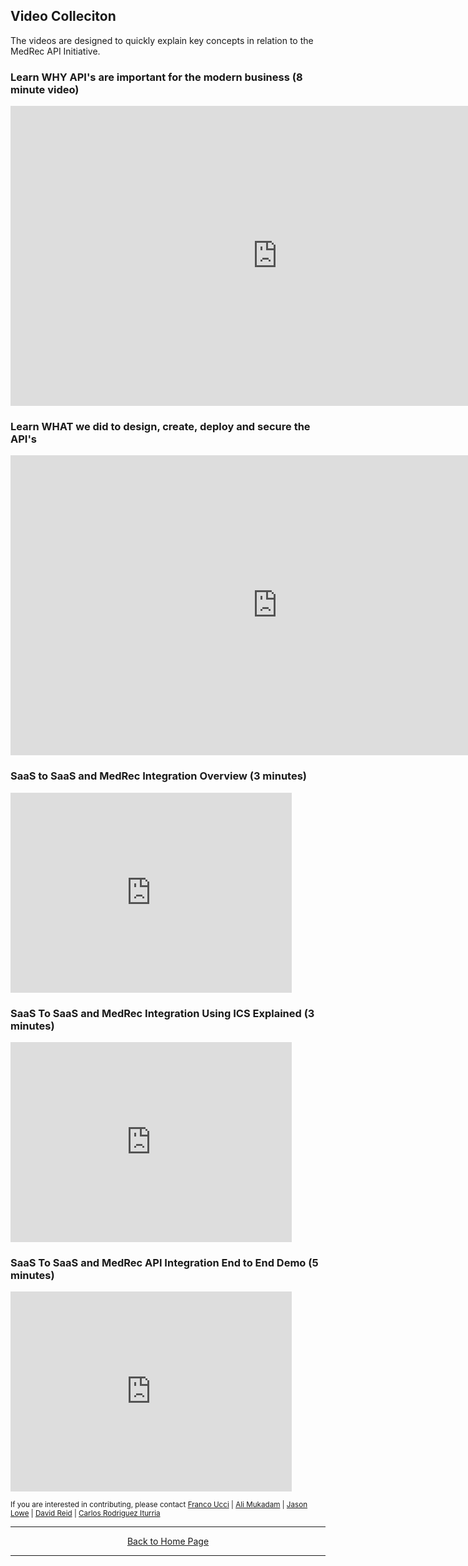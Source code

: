 ## Video Colleciton

The videos are designed to quickly explain key concepts in relation to the MedRec API Initiative.

### Learn WHY API's are important for the modern business (8 minute video)

<iframe width="854" height="480" src="https://www.youtube.com/embed/9Eukapq75vs?rel=0" frameborder="0" allowfullscreen></iframe>

### Learn WHAT we did to design, create, deploy and secure the API's

<iframe width="854" height="480" src="https://www.youtube.com/embed/UGMhGAMg7Aw?rel=0" frameborder="0" allowfullscreen></iframe>

### SaaS to SaaS and MedRec Integration Overview (3 minutes)

<iframe width="450" height="320" src="https://www.youtube.com/embed/Xi7Scn2XZ0Q?rel=0" frameborder="0" allowfullscreen></iframe>

### SaaS To SaaS and MedRec Integration Using ICS Explained (3 minutes)

<iframe width="450" height="320" src="https://www.youtube.com/embed/WgHDzPgW3wQ?rel=0" frameborder="0" allowfullscreen></iframe>

### SaaS To SaaS and MedRec API Integration End to End Demo (5 minutes)

<iframe width="450" height="320" src="https://www.youtube.com/embed/fArQmkFxmng?rel=0" frameborder="0" allowfullscreen></iframe>

<sub> If you are interested in contributing, please contact [Franco Ucci](franco.ucci@oracle.com) | [Ali Mukadam](ali.mukadam@oracle.com) | [Jason Lowe](jason.lowe@oracle.com) | [David Reid](https://www.linkedin.com/in/davidmreid/) | [Carlos Rodriguez Iturria](https://www.linkedin.com/in/citurria/)</sub>

<hr />
<center>
<a href="index" class="btn" >Back to Home Page</a>
<center />
<hr />


